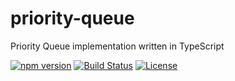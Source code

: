 # priority-queue

Priority Queue implementation written in TypeScript

[![npm version](https://badge.fury.io/js/%40kei-g%2Fpriority-queue.svg)](https://badge.fury.io/js/%40kei-g%2Fpriority-queue)
[![Build Status](https://travis-ci.com/kei-g/priority-queue.svg?branch=main)](https://travis-ci.com/kei-g/priority-queue)
[![License](https://img.shields.io/badge/License-BSD%203--Clause-orange.svg)](https://opensource.org/licenses/BSD-3-Clause)
